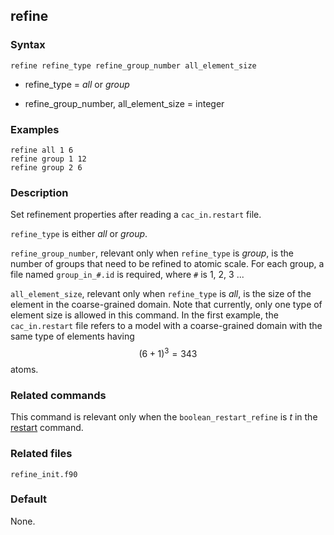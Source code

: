 ## refine

### Syntax

	refine refine_type refine_group_number all_element_size

* refine\_type = _all_ or _group_

* refine\_group\_number, all\_element\_size = integer

### Examples

	refine all 1 6
	refine group 1 12
	refine group 2 6

### Description

Set refinement properties after reading a `cac_in.restart` file.

`refine_type` is either _all_ or _group_.

`refine_group_number`, relevant only when `refine_type` is _group_, is the number of groups that need to be refined to atomic scale. For each group, a file named `group_in_#.id` is required, where `#` is 1, 2, 3 ...

`all_element_size`, relevant only when `refine_type` is _all_, is the size of the element in the coarse-grained domain. Note that currently, only one type of element size is allowed in this command. In the first example, the `cac_in.restart` file refers to a model with a coarse-grained domain with the same type of elements having $$(6+1)^3 = 343$$ atoms.

### Related commands

This command is relevant only when the `boolean_restart_refine` is _t_ in the [restart](restart.md) command.

### Related files

`refine_init.f90`

### Default

None.